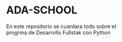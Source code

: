 # ADA-SCHOOL

En este repositorio se cuardara todo sobre el  
progrma de Desarrollo Fullstak con Python
